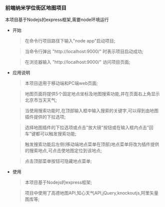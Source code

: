    ### 前端纳米学位街区地图项目 ###

   本项目基于Nodejs的express框架,需要node环境运行

* 开始
    >在命令行项目路径下输入"node app"启动项目;

    >当命令行弹出 "http://localhost:9000/" 时表示项目启动成功;

    >在浏览器输入 "http://localhost:9000/" 访问项目页面;

* 应用说明
    >本项目适用于移动端和PC端web页面;

    >地图页面将提供5个固定地点坐标及地图搜索功能,并在页面右上角显示北京市当天天气;

    >当使用搜索功能时,在顶部输入框中输入搜索的关键字,可以得到由地图插件提供的下拉选项;

    >选择地图插件的下拉选项或点击"放大镜"按钮或在输入框内点击"回车"键都可以触发搜索功能;

    >触发搜索功能后左侧(移动端地点菜单在顶部)地点菜单将改为插件提供的搜索地点,可点击使地图定位到该地点;

    >点击顶部菜单按钮可隐藏地点菜单;

* 使用
    >本项目基于Nodejs的express框架;

    >项目中使用了高德地图API,知心天气API,jQuery,knockoutjs,阿里矢量图库等;
